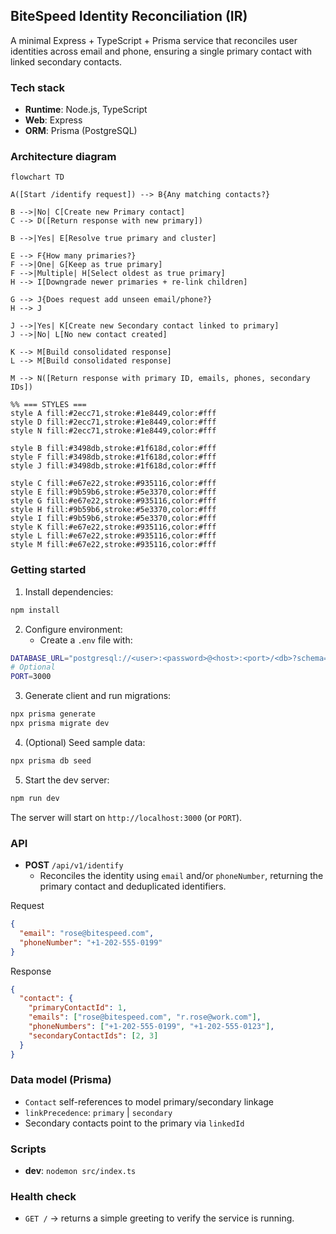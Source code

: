 ## BiteSpeed Identity Reconciliation (IR)

A minimal Express + TypeScript + Prisma service that reconciles user identities across email and phone, ensuring a single primary contact with linked secondary contacts.

### Tech stack
- **Runtime**: Node.js, TypeScript
- **Web**: Express
- **ORM**: Prisma (PostgreSQL)

### Architecture diagram
```mermaid
flowchart TD

A([Start /identify request]) --> B{Any matching contacts?}

B -->|No| C[Create new Primary contact]
C --> D([Return response with new primary])

B -->|Yes| E[Resolve true primary and cluster]

E --> F{How many primaries?}
F -->|One| G[Keep as true primary]
F -->|Multiple| H[Select oldest as true primary]
H --> I[Downgrade newer primaries + re-link children]

G --> J{Does request add unseen email/phone?}
H --> J

J -->|Yes| K[Create new Secondary contact linked to primary]
J -->|No| L[No new contact created]

K --> M[Build consolidated response]
L --> M[Build consolidated response]

M --> N([Return response with primary ID, emails, phones, secondary IDs])

%% === STYLES ===
style A fill:#2ecc71,stroke:#1e8449,color:#fff
style D fill:#2ecc71,stroke:#1e8449,color:#fff
style N fill:#2ecc71,stroke:#1e8449,color:#fff

style B fill:#3498db,stroke:#1f618d,color:#fff
style F fill:#3498db,stroke:#1f618d,color:#fff
style J fill:#3498db,stroke:#1f618d,color:#fff

style C fill:#e67e22,stroke:#935116,color:#fff
style E fill:#9b59b6,stroke:#5e3370,color:#fff
style G fill:#e67e22,stroke:#935116,color:#fff
style H fill:#9b59b6,stroke:#5e3370,color:#fff
style I fill:#9b59b6,stroke:#5e3370,color:#fff
style K fill:#e67e22,stroke:#935116,color:#fff
style L fill:#e67e22,stroke:#935116,color:#fff
style M fill:#e67e22,stroke:#935116,color:#fff

```


### Getting started
1. Install dependencies:
```bash
npm install
```
2. Configure environment:
   - Create a `.env` file with:
```bash
DATABASE_URL="postgresql://<user>:<password>@<host>:<port>/<db>?schema=public"
# Optional
PORT=3000
```
3. Generate client and run migrations:
```bash
npx prisma generate
npx prisma migrate dev
```
4. (Optional) Seed sample data:
```bash
npx prisma db seed
```
5. Start the dev server:
```bash
npm run dev
```

The server will start on `http://localhost:3000` (or `PORT`).

### API
- **POST** `/api/v1/identify`
  - Reconciles the identity using `email` and/or `phoneNumber`, returning the primary contact and deduplicated identifiers.

Request
```json
{
  "email": "rose@bitespeed.com",
  "phoneNumber": "+1-202-555-0199"
}
```

Response
```json
{
  "contact": {
    "primaryContactId": 1,
    "emails": ["rose@bitespeed.com", "r.rose@work.com"],
    "phoneNumbers": ["+1-202-555-0199", "+1-202-555-0123"],
    "secondaryContactIds": [2, 3]
  }
}
```

### Data model (Prisma)
- `Contact` self-references to model primary/secondary linkage
- `linkPrecedence`: `primary` | `secondary`
- Secondary contacts point to the primary via `linkedId`


### Scripts
- **dev**: `nodemon src/index.ts`

### Health check
- `GET /` → returns a simple greeting to verify the service is running.


